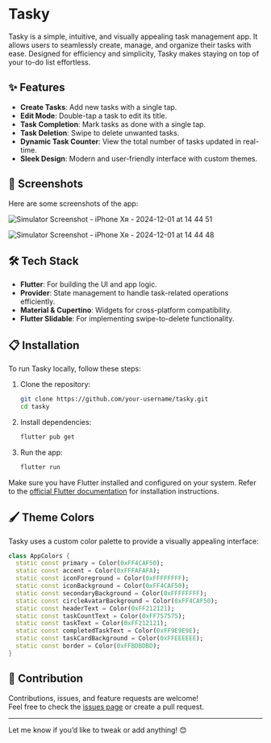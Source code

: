 # Tasky

Tasky is a simple, intuitive, and visually appealing task management app. It allows users to seamlessly create, manage, and organize their tasks with ease. Designed for efficiency and simplicity, Tasky makes staying on top of your to-do list effortless.

## ✨ Features

- **Create Tasks**: Add new tasks with a single tap.
- **Edit Mode**: Double-tap a task to edit its title.
- **Task Completion**: Mark tasks as done with a single tap.
- **Task Deletion**: Swipe to delete unwanted tasks.
- **Dynamic Task Counter**: View the total number of tasks updated in real-time.
- **Sleek Design**: Modern and user-friendly interface with custom themes.

## 🚀 Screenshots

Here are some screenshots of the app:

![Simulator Screenshot - iPhone Xʀ - 2024-12-01 at 14 44 51](https://github.com/user-attachments/assets/dd8ccb92-77d4-43aa-b0b4-8a0a9336e066)

![Simulator Screenshot - iPhone Xʀ - 2024-12-01 at 14 44 48](https://github.com/user-attachments/assets/c2ef0e9a-747d-48c8-874b-3f6bbd63638d)

## 🛠 Tech Stack

- **Flutter**: For building the UI and app logic.
- **Provider**: State management to handle task-related operations efficiently.
- **Material & Cupertino**: Widgets for cross-platform compatibility.
- **Flutter Slidable**: For implementing swipe-to-delete functionality.

## 📋 Installation

To run Tasky locally, follow these steps:

1. Clone the repository:
   ```bash
   git clone https://github.com/your-username/tasky.git
   cd tasky
   ```

2. Install dependencies:
   ```bash
   flutter pub get
   ```

3. Run the app:
   ```bash
   flutter run
   ```

Make sure you have Flutter installed and configured on your system. Refer to the [official Flutter documentation](https://flutter.dev/docs/get-started/install) for installation instructions.

## 🖌 Theme Colors

Tasky uses a custom color palette to provide a visually appealing interface:

```dart
class AppColors {
  static const primary = Color(0xFF4CAF50);
  static const accent = Color(0xFFFAFAFA);
  static const iconForeground = Color(0xFFFFFFFF);
  static const iconBackground = Color(0xFF4CAF50);
  static const secondaryBackground = Color(0xFFFFFFFF);
  static const circleAvatarBackground = Color(0xFF4CAF50);
  static const headerText = Color(0xFF212121);
  static const taskCountText = Color(0xFF757575);
  static const taskText = Color(0xFF212121);
  static const completedTaskText = Color(0xFF9E9E9E);
  static const taskCardBackground = Color(0xFFEEEEEE);
  static const border = Color(0xFFBDBDBD);
}
```


## 🤝 Contribution

Contributions, issues, and feature requests are welcome!  
Feel free to check the [issues page](https://github.com/PrpCena/tasky) or create a pull request.

---

Let me know if you’d like to tweak or add anything! 😊
